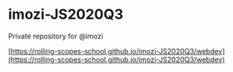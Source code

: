 # imozi-JS2020Q3
Private repository for @imozi

[https://rolling-scopes-school.github.io/imozi-JS2020Q3/webdev](https://rolling-scopes-school.github.io/imozi-JS2020Q3/webdev)
